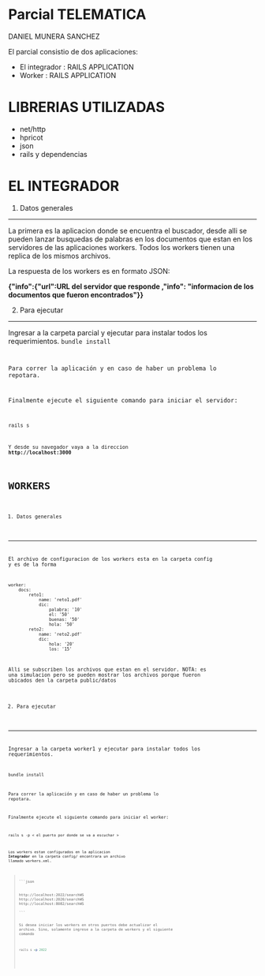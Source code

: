 Parcial TELEMATICA
==================


DANIEL MUNERA SANCHEZ

El parcial consistio de dos aplicaciones:

* El integrador : RAILS APPLICATION
* Worker : RAILS APPLICATION

LIBRERIAS UTILIZADAS
====================

* net/http
* hpricot
* json
* rails y dependencias

EL INTEGRADOR
=============

1. Datos generales
-------------------

La primera es la aplicacion donde se encuentra el buscador, desde alli se pueden lanzar busquedas de palabras
en los documentos que estan en los servidores de las aplicaciones workers. Todos los workers tienen una replica
de los mismos archivos.

La respuesta de los workers es en formato JSON:

**{"info":{"url":URL del servidor que responde ,"info": "informacion de los documentos que fueron encontrados"}}**

2. Para ejecutar
-----------------

Ingresar a la carpeta parcial y ejecutar para instalar todos los requerimientos. 
<code>bundle install 

Para correr la aplicación y en caso de haber un problema lo repotara.

	
Finalmente ejecute el siguiente comando para iniciar el servidor:

<code>rails s

Y desde su navegador vaya a la direccion **http://localhost:3000** 
	
	
WORKERS
=======

1. Datos generales
-------------------

El archivo de configuracion de los workers esta en la carpeta config y es de la forma


	worker: 
	    docs:
	        reto1:
	            name: 'reto1.pdf'            
	            dic:
	                palabra: '10'
	                el: '50'
	                buenas: '50'
	                hola: '50'
	        reto2:
	            name: 'reto2.pdf'
	            dic:
	                hola: '20'
	                los: '15'
	


Alli se subscriben los archivos que estan en el servidor. NOTA: es una simulacion pero se pueden mostrar los archivos porque
fueron ubicados den la carpeta public/datos



2. Para ejecutar
-----------------

Ingresar a la carpeta worker1 y ejecutar para instalar todos los requerimientos. 

<code>bundle install 

Para correr la aplicación y en caso de haber un problema lo repotara.

	
Finalmente ejecute el siguiente comando para iniciar el worker:

<code>rails s -p < el puerto por donde se va a escuchar >


Los workers estan configurados en la aplicacion **Integrador**  en la carpeta config/ encontrara un archivo llamado
workers.xml.
<blockquote>
```json
<xml version='1.0'>
<servidores>
<servidor>http://localhost:2022/searchWS</servidor>
<servidor>http://localhost:2020/searchWS</servidor>
<servidor>http://localhost:8082/searchWS</servidor>
</servidores>
```


Si desea iniciar los workers en otros puertos debe actualizar el archivo. Sino, solamente ingrese a la 
carpeta de workers y el siguiente comando

```ruby
rails s -p 2022
```








